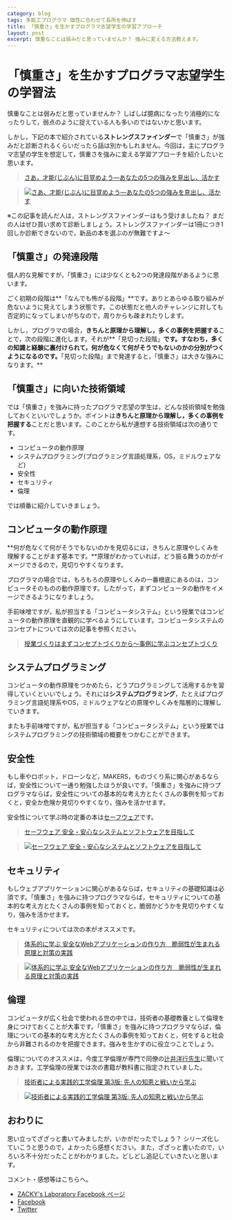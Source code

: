 ```yaml
---
category: blog
tags: 多能工プログラマ 個性に合わせて長所を伸ばす 
title: 「慎重さ」を生かすプログラマ志望学生の学習アプローチ
layout: post
excerpt: 慎重なことは弱みだと思っていませんか？ 強みに変える方法教えます。
---
```

# 「慎重さ」を生かすプログラマ志望学生の学習法

慎重なことは弱みだと思っていませんか？ しばしば臆病になったり消極的になったりして，弱点のように捉えている人も多いのではないかと思います。

しかし，下記の本で紹介されている**ストレングスファインダー**で「慎重さ」が強みだと診断されるくらいだったら話は別かもしれません。今回は，主にプログラマ志望の学生を想定して，慎重さを強みに変える学習アプローチを紹介したいと思います。

> [さあ，才能(じぶん)に目覚めよう―あなたの5つの強みを見出し、活かす](//www.amazon.co.jp/gp/product/4532149479/ref=as_li_ss_tl?ie=UTF8&camp=247&creative=7399&creativeASIN=4532149479&linkCode=as2&tag=zacky1972-22)

> [![さあ、才能(じぶん)に目覚めよう―あなたの5つの強みを見出し、活かす](//ws-fe.amazon-adsystem.com/widgets/q?_encoding=UTF8&ASIN=4532149479&Format=_SL160_&ID=AsinImage&MarketPlace=JP&ServiceVersion=20070822&WS=1&tag=zacky1972-22)](//www.amazon.co.jp/gp/product/4532149479/ref=as_li_ss_tl?ie=UTF8&camp=247&creative=7399&creativeASIN=4532149479&linkCode=as2&tag=zacky1972-22)

※この記事を読んだ人は，ストレングスファインダーはもう受けましたね？ まだの人はぜひ買い求めて診断しましょう。ストレングスファインダーは1冊につき1回しか診断できないので，新品の本を選ぶのが無難ですよ〜

## 「慎重さ」の発達段階

個人的な見解ですが，「慎重さ」には少なくとも2つの発達段階があるように思います。

ごく初期の段階は**「なんでも怖がる段階」**です。ありとあらゆる取り組みが危ないように見えてしまう状態です。この状態だと他人のチャレンジに対しても否定的になってしまいがちなので，周りからも疎まれたりします。

しかし，プログラマの場合，**きちんと原理から理解し，多くの事例を把握する**ことで，次の段階に進化します。それが**「見切った段階」**です。すなわち，多くの知識と経験に裏付けられて，何が危なくて何がそうでもないのかの分別がつくようになるのです。**「見切った段階」まで発達すると，「慎重さ」は大きな強みになります。**

## 「慎重さ」に向いた技術領域

では「慎重さ」を強みに持ったプログラマ志望の学生は，どんな技術領域を勉強しておくといいでしょうか。ポイントは**きちんと原理から理解し，多くの事例を把握する**ことだと思います。このことから私が連想する技術領域は次の通りです。

* コンピュータの動作原理
* システムプログラミング(プログラミング言語処理系，OS，ミドルウェアなど)
* 安全性
* セキュリティ
* 倫理

では順番に紹介していきましょう。

## コンピュータの動作原理

**何が危なくて何がそうでもないのかを見切るには，きちんと原理やしくみを理解することがまず基本です。**原理がわかっていれば，どう振る舞うのかがイメージできるので，見切りやすくなります。

プログラマの場合では，もろもろの原理やしくみの一番根底にあるのは，コンピュータそのものの動作原理です。したがって，まずコンピュータの動作をイメージできるようになりましょう。

手前味噌ですが，私が担当する「コンピュータシステム」という授業ではコンピュータの動作原理を直観的に学べるようにしています。コンピュータシステムのコンセプトについては次の記事を参照ください。

> [授業づくりはまずコンセプトづくりから〜事例に学ぶコンセプトづくり](https://zacky1972.github.io/blog/2015/02/25/concept-making-in-practice.html)

## システムプログラミング

コンピュータの動作原理をつかめたら，どうプログラミングして活用するかを習得していくといいでしょう。それには**システムプログラミング**，たとえばプログラミング言語処理系やOS，ミドルウェアなどの原理やしくみを階層的に理解していきます。

またも手前味噌ですが，私が担当する「コンピュータシステム」という授業ではシステムプログラミングの技術領域の概要をつかむことができます。

## 安全性

もし車やロボット，ドローンなど，MAKERS，ものづくり系に関心があるならば，安全性について一通り勉強したほうが良いです。「慎重さ」を強みに持つプログラマならば，安全性についての基本的な考え方とたくさんの事例を知っておくと，安全か危険か見切りやすくなり，強みを活かせます。

安全性について学ぶ時の定番の本は[セーフウェア](//www.amazon.co.jp/gp/product/479811684X/ref=as_li_ss_tl?ie=UTF8&camp=247&creative=7399&creativeASIN=479811684X&linkCode=as2&tag=zacky1972-22)です。

> [セーフウェア 安全・安心なシステムとソフトウェアを目指して](//www.amazon.co.jp/gp/product/479811684X/ref=as_li_ss_tl?ie=UTF8&camp=247&creative=7399&creativeASIN=479811684X&linkCode=as2&tag=zacky1972-22)

> [![セーフウェア 安全・安心なシステムとソフトウェアを目指して](//ws-fe.amazon-adsystem.com/widgets/q?_encoding=UTF8&ASIN=479811684X&Format=_SL160_&ID=AsinImage&MarketPlace=JP&ServiceVersion=20070822&WS=1&tag=zacky1972-22)](//www.amazon.co.jp/gp/product/479811684X/ref=as_li_ss_tl?ie=UTF8&camp=247&creative=7399&creativeASIN=479811684X&linkCode=as2&tag=zacky1972-22)

## セキュリティ

もしウェブアプリケーションに関心があるならば，セキュリティの基礎知識は必須です。「慎重さ」を強みに持つプログラマならば，セキュリティについての基本的な考え方とたくさんの事例を知っておくと，脆弱かどうかを見切りやすくなり，強みを活かせます。

セキュリティについては次の本がオススメです。

> [体系的に学ぶ 安全なWebアプリケーションの作り方　脆弱性が生まれる原理と対策の実践](//ws-fe.amazon-adsystem.com/widgets/q?_encoding=UTF8&ASIN=479811684X&Format=_SL160_&ID=AsinImage&MarketPlace=JP&ServiceVersion=20070822&WS=1&tag=zacky1972-22)

> [![体系的に学ぶ 安全なWebアプリケーションの作り方　脆弱性が生まれる原理と対策の実践](//ws-fe.amazon-adsystem.com/widgets/q?_encoding=UTF8&ASIN=4797361190&Format=_SL160_&ID=AsinImage&MarketPlace=JP&ServiceVersion=20070822&WS=1&tag=zackyscompmus-22)](//ws-fe.amazon-adsystem.com/widgets/q?_encoding=UTF8&ASIN=479811684X&Format=_SL160_&ID=AsinImage&MarketPlace=JP&ServiceVersion=20070822&WS=1&tag=zacky1972-22)

## 倫理

コンピュータが広く社会で使われる世の中では，技術者の基礎教養として倫理を身につけておくことが大事です。「慎重さ」を強みに持つプログラマならば，倫理についての基本的な考え方とたくさんの事例を知っておくと，何をすると社会から非難されるのかを把握できます。強みを生かすのに役立つことでしょう。

倫理についてのオススメは，今度工学倫理が専門で同僚の[辻井洋行先生](https://twitter.com/htsujii)に聞いておきます。工学倫理の授業では次の書籍が教科書に指定されていました。

> [技術者による実践的工学倫理 第3版: 先人の知恵と戦いから学ぶ](//www.amazon.co.jp/gp/product/4759815570/ref=as_li_ss_tl?ie=UTF8&camp=247&creative=7399&creativeASIN=4759815570&linkCode=as2&tag=zacky1972-22)

> [![技術者による実践的工学倫理 第3版: 先人の知恵と戦いから学ぶ](//ws-fe.amazon-adsystem.com/widgets/q?_encoding=UTF8&ASIN=4759815570&Format=_SL160_&ID=AsinImage&MarketPlace=JP&ServiceVersion=20070822&WS=1&tag=zacky1972-22)](//www.amazon.co.jp/gp/product/4759815570/ref=as_li_ss_tl?ie=UTF8&camp=247&creative=7399&creativeASIN=4759815570&linkCode=as2&tag=zacky1972-22)

## おわりに

思い立ってざざっと書いてみましたが，いかがだったでしょう？ シリーズ化していこうと思うので，よかったら感想ください。また，ざざっと書いたので，いろいろ不十分だったことがわかりました。どしどし追記していきたいと思います。

コメント・感想等はこちらへ。

* [ZACKY's Laboratory Facebook ページ](https://www.facebook.com/zacky1972lab/posts/562616523880658)
* [Facebook](https://www.facebook.com/zacky1972/posts/972131722819793)
* [Twitter](https://twitter.com/zacky1972/status/599470674936274944)
